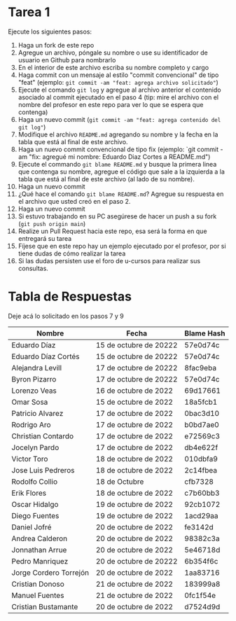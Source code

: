# Tarea 1

Ejecute los siguientes pasos:

1. Haga un fork de este repo
2. Agregue un archivo, póngale su nombre o use su identificador de usuario en Github para nombrarlo
3. En el interior de este archivo escriba su nombre completo y cargo
4. Haga commit con un mensaje al estilo "commit convencional" de tipo "feat" (ejemplo: `git commit -am "feat: agrega archivo solicitado"`)
5. Ejecute el comando `git log` y agregue al archivo anterior el contenido asociado al commit ejecutado en el paso 4 (tip: mire el archivo con el nombre del profesor en este repo para ver lo que se espera que contenga)
6. Haga un nuevo commit (`git commit -am "feat: agrega contenido del git log"`)
7. Modifique el archivo `README.md` agregando su nombre y la fecha en la tabla que está al final de este archivo.
8. Haga un nuevo commit convencional de tipo fix (ejemplo: `git commit -am "fix: agregué mi nombre: Eduardo Diaz Cortes a README.md")
9. Ejecute el commando `git blame README.md` y busque la primera linea que contenga su nombre, agregue el código que sale a la izquierda a la tabla que está al final de este archivo (al lado de su nombre).
10. Haga un nuevo commit
11. ¿Qué hace el comando `git blame README.md`? Agregue su respuesta en el archivo que usted creó en el paso 2.
12. Haga un nuevo commit
12. Si estuvo trabajando en su PC asegúrese de hacer un push a su fork (`git push origin main`)
13. Realize un Pull Request hacia este repo, esa será la forma en que entregará su tarea
14. Fíjese que en este repo hay un ejemplo ejecutado por el profesor, por si tiene dudas de cómo realizar la tarea
15. Si las dudas persisten use el foro de u-cursos para realizar sus consultas.

# Tabla de Respuestas

Deje acá lo solicitado en los pasos 7 y 9

|Nombre|Fecha|Blame Hash|
|------|-----|----------|
|Eduardo Díaz|15 de octubre de 20222|57e0d74c|
|Eduardo Díaz Cortés|15 de octubre de 20222|57e0d74c|
|Alejandra Levill|17 de octubre de 20222|8fac9eba|
|Byron  Pizarro|17 de octubre de 20222|57e0d74c|
|Lorenzo Veas|16 de octubre de 2022 |69d17661|
|Omar Sosa   |15 de octubre de 2022 |18a5fcb1|
|Patricio Alvarez |17 de octubre de 2022 |0bac3d10|
|Rodrigo Aro |17 de octubre de 2022 |b0bd7ae0|
|Christian Contardo  |17 de octubre de 2022 | e72569c3|
|Jocelyn Pardo  |17 de octubre de 2022 |db4e622f|
|Victor Toro  |18 de octubre de 2022 |010dbfa9|
|Jose Luis Pedreros|18 de octubre de 2022|2c14fbea|
|Rodolfo Collio  |18 de Octubre |cfb7328|
|Erik Flores	|18 de octubre de 2022	|c7b60bb3|
|Oscar Hidalgo | 19 de octubre de 2022 |92cb1072|
|Diego Fuentes  |19 de octubre de 2022 |1acd29aa|
|Daniel Jofré|20 de octubre de 2022|fe3142d|
|Andrea Calderon  |20 de octubre de 2022 |98382c3a|
|Jonnathan Arrue |20 de octubre de 2022 |5e46718d|
|Pedro Manriquez|20 de octubre de 20222|6b354f6c|
|Jorge Cordero Torrejón | 20 de octubre de 2022 |1aa83716 
|Cristian Donoso | 21 de octubre de 2022 | 183999a8|
|Manuel Fuentes |21 de octubre de 2022|0fc1f54e|
|Cristian Bustamante|20 de octubre de 2022|d7524d9d|
